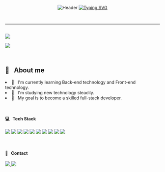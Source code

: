 <div align="center">
  
![Header](https://capsule-render.vercel.app/api?type=waving&color=4E88F7&text=&animation=twinkling&height=80)
[![Typing SVG](https://readme-typing-svg.demolab.com?font=Playball&size=35&pause=1000&color=4E88F7&center=true&vCenter=true&width=435&lines=Welcome+to+My+Github!%20👋)](https://git.io/typing-svg)

</div>

<br>
<hr>

<div style="display: flex; justify-content: space-between; align-items: center;">
<!-- hits -->
<!-- <a href="https://hits.seeyoufarm.com"><img src="https://hits.seeyoufarm.com/api/count/incr/badge.svg?url=https%3A%2F%2Fgithub.com%2Fdodam24%2Fhit-counter&count_bg=%234483FF&title_bg=%23555555&icon=&icon_color=%23E7E7E7&title=hits&edge_flat=false"/>
</a> -->

<!-- Solved.ac Profile -->
<!-- <a href="https://solved.ac/dam24">
  <img src="http://mazassumnida.wtf/api/mini/generate_badge?boj=dam24" alt="Solved.ac Profile">
</a> -->
</div>

<br>
  
  <!-- Dodam's Github stats -->
  <img src="https://github-readme-stats.vercel.app/api?username=dodam24&layout=compact&theme=tokyonight&hide_border=false&show_icons=true">
  
  <!-- Top Langs -->
  <a href="https://github.com/metleeha"><img src="https://github-readme-stats.vercel.app/api/top-langs/?username=dodam24&layout=compact&theme=tokyonight&hide_border=false"></a>

  <!-- [![Solved.ac 프로필](http://mazassumnida.wtf/api/v2/generate_badge?boj=dam24)](https://solved.ac/dam24) -->

<br>

<!-- ![3D](./profile-3d-contrib/profile-night-rainbow.svg) -->
</div>

<h2> 💬 &nbsp; About me </h2>
  <p>  
  <li> 🌱 &nbsp; I'm currently learning Back-end technology and Front-end technology.</li>
  <li> 📝 &nbsp; I'm studying new technology steadily.</li>
  <li> 🌈 &nbsp; My goal is to become a skilled full-stack developer.</li>
  <!-- Hello, I'm Do-dam. I majored in Hotel Management and double majored in Business Administration.
  I worked in the hospitality industry including hotels and airlines.
  After I got interested in Software development, I decided to switch career as a programmer.
  So, I'm currently learning Back-End skills and Front-End skills. 
  I strive to be a developer who learns and grows every day. / I want to be a good developer by making use of my experience so far. -->
    <!-- <sub> - I'm currently studying IT knowledge such as Backend technology and Computer science. </sub>
    <br> <sub> - I majored in Hotel Management and double majored in Business Administration. </sub>
    <br> <sub> - I'm interested in collaborating with others and growing up together. </sub> -->
  </p>
<br>

<h4> 💻 &nbsp; Tech Stack </h4>
<p>
  <img src="https://img.shields.io/badge/React-444444?style=flat-square&amp;logo=React">
  <img src="https://img.shields.io/badge/JavaScript-%23323330.svg?style=flat-square&amp;logo=JavaScript&amp;logoColor=%23F7DF1E">
  <img src="https://img.shields.io/badge/TypeScript-3178C6?style=flat-square&logo=TypeScript&logoColor=white"/>
  <img src="https://img.shields.io/badge/Node.js-339933?style=flat-square&logo=Node.js&logoColor=white"/>
  <img src="https://img.shields.io/badge/Java-007396?style=flat-square&amp;logo=CoffeeScript&amp;logoColor=white">
  <img src="https://img.shields.io/badge/Python-3776AB?style=flat-square&amp;logo=Python&amp;logoColor=FFDD54">
  <img src="https://img.shields.io/badge/Spring-6DB33F?style=flat-square&amp;logo=Spring&amp;logoColor=white">
  <img src="https://img.shields.io/badge/Git-F05032?style=flat-square&amp;logo=git&amp;logoColor=white">
  <img src="https://img.shields.io/badge/Docker-2496ED?style=flat-square&amp;logo=Docker&amp;logoColor=white">
  <img src="https://img.shields.io/badge/Kubernetes-326CE5?style=flat-square&amp;logo=Kubernetes&amp;logoColor=white">
  <!--
  <code><img height="30" alt="javascript" src="https://raw.githubusercontent.com/github/explore/80688e429a7d4ef2fca1e82350fe8e3517d3494d/topics/javascript/javascript.png"></code>
  <code><img height="30" alt="typescript" src="https://raw.githubusercontent.com/github/explore/80688e429a7d4ef2fca1e82350fe8e3517d3494d/topics/typescript/typescript.png"></code>
  <code><img height="30" alt="react" src="https://raw.githubusercontent.com/github/explore/80688e429a7d4ef2fca1e82350fe8e3517d3494d/topics/react/react.png"></code>
  <code><img height="30" alt="graphql" src="https://raw.githubusercontent.com/github/explore/5c058a388828bb5fde0bcafd4bc867b5bb3f26f3/topics/graphql/graphql.png"></code>
  <code><img height="30" alt="nodejs" src="https://raw.githubusercontent.com/github/explore/80688e429a7d4ef2fca1e82350fe8e3517d3494d/topics/nodejs/nodejs.png"></code>    
  -->
</p>
  <br>

<h4> 📨 &nbsp; Contact </h4>
<p>
  <a href="mailto:dodam0724@gmail.com" target="_blank">
    <img src="https://img.shields.io/badge/Gmail-EA4335?style=flat-square&logo=Gmail&logoColor=white"/>
  </a>
<!--   <a href="">
    <img src="https://img.shields.io/badge/Instagram-E4405F?style=flat-square&logo=Instagram&logoColor=white"/>
  </a> -->
    <img src="https://img.shields.io/badge/Tech%20Blog-11B48A?style=flat-square&logo=Vimeo&logoColor=white"/>
    <!-- <img src="https://img.shields.io/badge/GitHub-181717?style=flat-square&logo=GitHub&logoColor=white"/> -->
</p>
